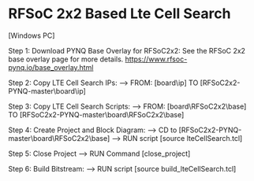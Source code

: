 # RFSoC 2x2 Based Lte Cell Search

[Windows PC]

Step 1: 
Download PYNQ Base Overlay for RFSoC2x2: See the RFSoC 2x2 base overlay page for more details.
https://www.rfsoc-pynq.io/base_overlay.html


Step 2:
Copy LTE Cell Search IPs:
--> FROM: [board\ip] TO [RFSoC2x2-PYNQ-master\board\ip]

Step 3:
Copy LTE Cell Search Scripts:
--> FROM: [board\RFSoC2x2\base] TO [RFSoC2x2-PYNQ-master\board\RFSoC2x2\base]

Step 4:
Create Project and Block Diagram:
--> CD to [RFSoC2x2-PYNQ-master\board\RFSoC2x2\base]
--> RUN script [source lteCellSearch.tcl]

Step 5:
Close Project
--> RUN Command [close_project]

Step 6:
Build Bitstream:
--> RUN script [source build_lteCellSearch.tcl]

